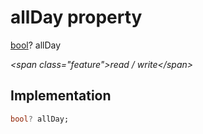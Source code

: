 


# allDay property







[bool](https:api.flutter.dev/flutter/dart-core/bool-class.html)? allDay
  
_\<span class="feature"\>read / write\</span\>_






## Implementation

```dart
bool? allDay;
```







